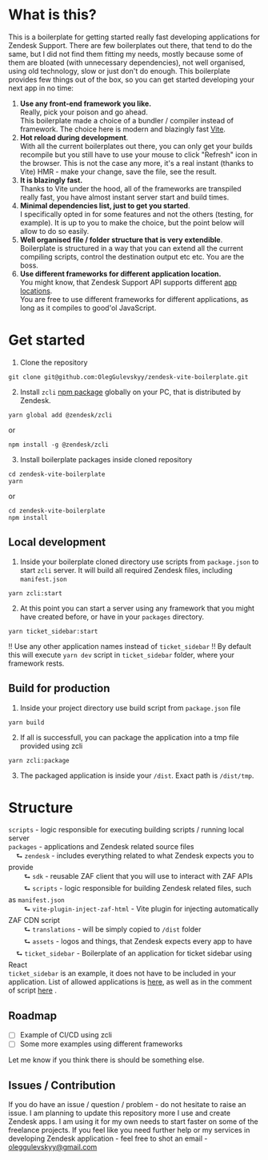 # What is this?

This is a boilerplate for getting started really fast developing applications for Zendesk Support.
There are few boilerplates out there, that tend to do the same, but I did not find them fitting my needs, mostly because some of them are bloated (with unnecessary dependencies), not well organised, using old technology, slow or just don't do enough.
This boilerplate provides few things out of the box, so you can get started developing your next app in no time:

1. **Use any front-end framework you like.** <br> Really, pick your poison and go ahead. <br>
   This boilerplate made a choice of a bundler / compiler instead of framework. The choice here is modern and blazingly fast [Vite](https://vitejs.dev/).
2. **Hot reload during development**. <br>
   With all the current boilerplates out there, you can only get your builds recompile but you still have to use your mouse to click "Refresh" icon in the browser. This is not the case any more, it's a real instant (thanks to Vite) HMR - make your change, save the file, see the result.
3. **It is blazingly fast.** <br>
   Thanks to Vite under the hood, all of the frameworks are transpiled really fast, you have almost instant server start and build times.
4. **Minimal dependencies list, just to get you started**. <br>
   I specifically opted in for some features and not the others (testing, for example). It is up to you to make the choice, but the point below will allow to do so easily.
5. **Well organised file / folder structure that is very extendible**. <br>
   Boilerplate is structured in a way that you can extend all the current compiling scripts, control the destination output etc etc. You are the boss.
6. **Use different frameworks for different application location.** <br>
   You might know, that Zendesk Support API supports different [app locations](https://developer.zendesk.com/api-reference/apps/apps-support-api/all_locations/). <br> You are free to use different frameworks for different applications, as long as it compiles to good'ol JavaScript.

# Get started

1. Clone the repository

```
git clone git@github.com:OlegGulevskyy/zendesk-vite-boilerplate.git
```

2. Install `zcli` [npm package](https://www.npmjs.com/package/@zendesk/zcli) globally on your PC, that is distributed by Zendesk.

```
yarn global add @zendesk/zcli
```

or

```
npm install -g @zendesk/zcli
```

3. Install boilerplate packages inside cloned repository

```
cd zendesk-vite-boilerplate
yarn
```

or

```
cd zendesk-vite-boilerplate
npm install
```

## Local development

1. Inside your boilerplate cloned directory use scripts from `package.json` to start `zcli` server. It will build all required Zendesk files, including `manifest.json`

```
yarn zcli:start
```

2. At this point you can start a server using any framework that you might have created before, or have in your `packages` directory.

```
yarn ticket_sidebar:start
```

!! Use any other application names instead of `ticket_sidebar` !!
By default this will execute `yarn dev` script in `ticket_sidebar` folder, where your framework rests.

## Build for production

1. Inside your project directory use build script from `package.json` file

```
yarn build
```

2. If all is successfull, you can package the application into a tmp file provided using zcli

```
yarn zcli:package
```

3. The packaged application is inside your `/dist`. Exact path is `/dist/tmp`.

# Structure

`scripts` - logic responsible for executing building scripts / running local server <br>
`packages` - applications and Zendesk related source files <br>
&nbsp; &nbsp; ⮑ `zendesk` - includes everything related to what Zendesk expects you to provide <br>
&nbsp; &nbsp; &nbsp; &nbsp; ⮑ `sdk` - reusable ZAF client that you will use to interact with ZAF APIs <br>
&nbsp; &nbsp; &nbsp; &nbsp; ⮑ `scripts` - logic responsible for building Zendesk related files, such as `manifest.json` <br>
&nbsp; &nbsp; &nbsp; &nbsp; ⮑ `vite-plugin-inject-zaf-html` - Vite plugin for injecting automatically ZAF CDN script <br>
&nbsp; &nbsp; &nbsp; &nbsp; ⮑ `translations` - will be simply copied to `/dist` folder <br>
&nbsp; &nbsp; &nbsp; &nbsp; ⮑ `assets` - logos and things, that Zendesk expects every app to have <br>
&nbsp; &nbsp; ⮑ `ticket_sidebar` - Boilerplate of an application for ticket sidebar using React <br>
`ticket_sidebar` is an example, it does not have to be included in your application. List of allowed applications is [here](https://developer.zendesk.com/api-reference/apps/apps-support-api/all_locations/), as well as in the comment of script [here](https://github.com/OlegGulevskyy/zendesk-vite-boilerplate/blob/02b74dd1f87dcb1f2249f534425c5813d740d993/scripts/build.mjs#L20) .

## Roadmap

- [ ] Example of CI/CD using zcli
- [ ] Some more examples using different frameworks

Let me know if you think there is should be something else.

## Issues / Contribution

If you do have an issue / question / problem - do not hesitate to raise an issue.
I am planning to update this repository more I use and create Zendesk apps. I am using it for my own needs to start faster on some of the freelance projects.
If you feel like you need further help or my services in developing Zendesk application - feel free to shot an email - oleggulevskyy@gmail.com
